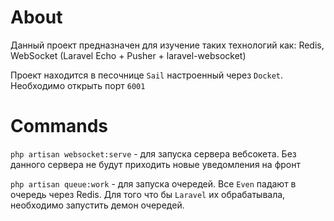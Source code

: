 # About 
Данный проект предназначен для изучение таких технологий как: Redis, WebSocket (Laravel Echo + Pusher + laravel-websocket)

Проект находится в песочнице `Sail` настроенный через `Docket`. Необходимо открыть порт `6001`

# Commands

`php artisan websocket:serve` - для запуска сервера вебсокета. Без данного сервера не будут приходить новые уведомления на фронт

`php artisan queue:work` - для запуска очередей. Все `Even` падают в очередь через Redis. Для того что бы `Laravel` их обрабатывала, необходимо запустить демон очередей. 